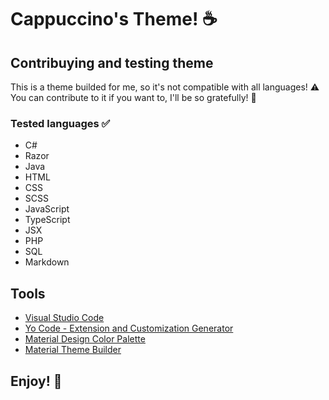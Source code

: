 # Cappuccino's Theme! ☕

## Contribuying and testing theme
This is a theme builded for me, so it's not compatible with all languages! ⚠️
You can contribute to it if you want to, I'll be so gratefully! 💙

### Tested languages ✅
- C#
- Razor
- Java
- HTML
- CSS
- SCSS
- JavaScript
- TypeScript
- JSX
- PHP
- SQL
- Markdown

## Tools
- [Visual Studio Code](https://code.visualstudio.com/)
- [Yo Code - Extension and Customization Generator](https://github.com/Microsoft/vscode-generator-code)
- [Material Design Color Palette](https://m1.material.io/style/color.html#color-color-palette)
- [Material Theme Builder](https://m3.material.io/theme-builder#/custom)

## **Enjoy!** 💖
